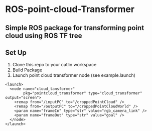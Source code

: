 # ROS-point-cloud-Transformer
## Simple ROS package for transforming point cloud using ROS TF tree

## Set Up
1. Clone this repo to your catlin workspace
2. Build Package
3. Launch point cloud transformer node (see example.launch)
```
<launch>
  <node name="cloud_tansformer"
        pkg="pointcloud_transformer" type="cloud_transformer" output="screen">
    <remap from="/inputPC" to="/croppedPointCloud" />
    <remap from="/outputPC" to="/croppedPointCloudWorld" />
    <param name="frameIn" type="str" value="rgb_camera_link" />
    <param name="frameOut" type="str" value="goal" />
  </node> 
</launch>
```
